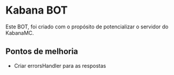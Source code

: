 # Kabana BOT

Este BOT, foi criado com o propósito de potencializar o servidor do KabanaMC.

## Pontos de melhoria

- Criar errorsHandler para as respostas
